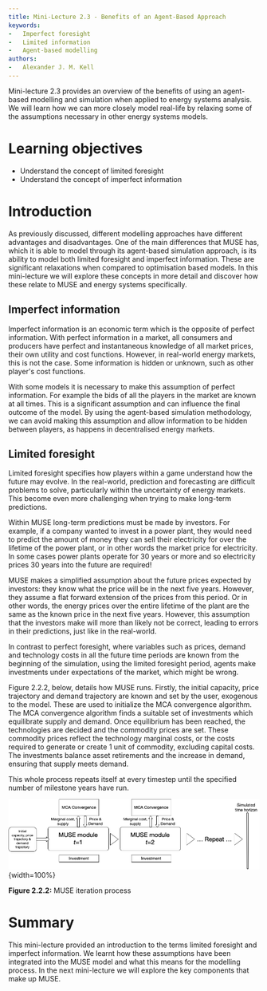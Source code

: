 ```yaml
---
title: Mini-Lecture 2.3 - Benefits of an Agent-Based Approach
keywords:
-   Imperfect foresight
-   Limited information
-   Agent-based modelling
authors:
-   Alexander J. M. Kell
---
```


Mini-lecture 2.3 provides an overview of the benefits of using an agent-based modelling and simulation when applied to energy systems analysis. We will learn how we can more closely model real-life by relaxing some of the assumptions necessary in other energy systems models.

# Learning objectives

- Understand the concept of limited foresight 
- Understand the concept of imperfect information

# Introduction

As previously discussed, different modelling approaches have different advantages and disadvantages. One of the main differences that MUSE has, which it is able to model through its agent-based simulation approach, is its ability to model both limited foresight and imperfect information. These are significant relaxations when compared to optimisation based models. In this mini-lecture we will explore these concepts in more detail and discover how these relate to MUSE and energy systems specifically.

## Imperfect information

Imperfect information is an economic term which is the opposite of perfect information. With perfect information in a market, all consumers and producers have perfect and instantaneous knowledge of all market prices, their own utility and cost functions. However, in real-world energy markets, this is not the case. Some information is hidden or unknown, such as other player's cost functions.

With some models it is necessary to make this assumption of perfect information. For example the bids of all the players in the market are known at all times. This is a significant assumption and can influence the final outcome of the model. By using the agent-based simulation methodology, we can avoid making this assumption and allow information to be hidden between players, as happens in decentralised energy markets.

## Limited foresight

Limited foresight specifies how players within a game understand how the future may evolve. In the real-world, prediction and forecasting are difficult problems to solve, particularly within the uncertainty of energy markets. This become even more challenging when trying to make long-term predictions. 

Within MUSE long-term predictions must be made by investors. For example, if a company wanted to invest in a power plant, they would need to predict the amount of money they can sell their electricity for over the lifetime of the power plant, or in other words the market price for electricity. In some cases power plants operate for 30 years or more and so electricity prices 30 years into the future are required! 

MUSE makes a simplified assumption about the future prices expected by investors: they know what the price will be in the next five years. However, they assume a flat forward extension of the prices from this period. Or in other words, the energy prices over the entire lifetime of the plant are the same as the known price in the next five years. However, this assumption that the investors make will more than likely not be correct, leading to errors in their predictions, just like in the real-world.

 In contrast to perfect foresight, where variables such as prices, demand and technology costs in all the future time periods are known from the beginning of the simulation, using the limited foresight period, agents make investments under expectations of the market, which might be wrong.

 Figure 2.2.2, below, details how MUSE runs. Firstly, the initial capacity, price trajectory and demand trajectory are known and set by the user, exogenous to the model. These are used to initialize the MCA convergence algorithm. The MCA convergence algorithm finds a suitable set of investments which equilibrate supply and demand. Once equilibrium has been reached, the technologies are decided and the commodity prices are set. These commodity prices reflect the technology marginal costs, or the costs required to generate or create 1 unit of commodity, excluding capital costs. The investments balance asset retirements and the increase in demand, ensuring that supply meets demand.

This whole process repeats itself at every timestep until the specified number of milestone years have run.

![](assets/Fig_2.2.2.png){width=100%}

**Figure 2.2.2:** MUSE iteration process



# Summary  

This mini-lecture provided an introduction to the terms limited foresight and imperfect information. We learnt how these assumptions have been integrated into the MUSE model and what this means for the modelling process. In the next mini-lecture we will explore the key components that make up MUSE.
